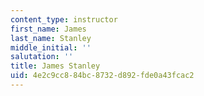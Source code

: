 ```yaml
---
content_type: instructor
first_name: James
last_name: Stanley
middle_initial: ''
salutation: ''
title: James Stanley
uid: 4e2c9cc8-84bc-8732-d892-fde0a43fcac2
---
```

